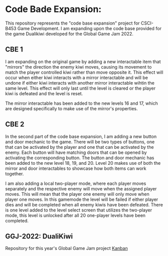 # Code Bade Expansion:
This repository represents the "code base expansion" project for CSCI-B453 Game Development.
I am expanding upon the code base provided for the game Dualikiwi developed for the Global Game Jam 2022.

## CBE 1
I am expanding on the original game by adding a new interactable item that "mirrors" the direction the enemy kiwi moves, causing its movement to match the player controlled kiwi rather than move opposite it. This effect will occur when either kiwi interacts with a mirror interactable and will be undone if either kiwi interacts with another mirror interactable wihtin the same level. This effect will only last until the level is cleared or the player kiwi is defeated and the level is reset.

The mirror interactable has been added to the new levels 16 and 17, which are designed specifically to make use of the mirror's properties.

## CBE 2
In the second part of the code base expansion, I am adding a new button and door mechanic to the game. There will be two types of buttons, one that can be activated by the player and one that can be activated by the enemy. Each button will have matching doors that can be opened by activating the corresponding button. The button and door mechanic has been added to the new level 18, 19, and 20. Level 20 makes use of both the mirror and door interactables to showcase how both items can work together.

I am also adding a local two-player mode, where each player moves separately and the respective enemy will move when the assigned player moves. This will mean that the player one enemy will only move when player one moves. In this gamemode the level will be failed if either player dies and will be completed when all enemy kiwis have been defeated. There is one level added to the level select screen that utilizes the two-player mode, this level is unlocked after all 20 one-player levels have been completed.

## GGJ-2022: DualiKiwi
Repository for this year's Global Game Jam project
[Kanban](https://github.com/swiimii/GGJ-2022/projects/1)
